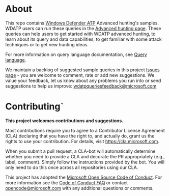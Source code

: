 # About
This repo contains [Windows Defender ATP](https://www.microsoft.com/en-us/windowsforbusiness/windows-atp) Advanced hunting's samples.
WDATP users can run these queries in the [Advanced hunting page](https://securitycenter.windows.com/hunting).
These queries can help users to get started with WDATP advanced hunting, to learn about its query and data capabilities, to get familiar with some attack techniques or to get new hunting ideas.

For more information on query language documentation, see [Query language](https://go.microsoft.com/fwlink/?linkid=866515).

We maintain a backlog of suggested sample queries in this project [Issues page](https://github.com/Microsoft/WindowsDefenderATP-Hunting-Queries/issues) - you are welcome to comment, rate or add new suggestions.
We value your feedback, let us know about any problems you run into or send suggestions to help us improve: wdatpqueriesfeedback@microsoft.com

# Contributing`

<b>This project welcomes contributions and suggestions.</b>

Most contributions require you to agree to a Contributor License Agreement (CLA) declaring that you have the right to,
and actually do, grant us the rights to use your contribution. For details, visit
https://cla.microsoft.com.

When you submit a pull request, a CLA-bot will automatically determine whether you need
to provide a CLA and decorate the PR appropriately (e.g., label, comment). Simply follow the
instructions provided by the bot. You will only need to do this once across all repositories using our CLA.

This project has adopted the [Microsoft Open Source Code of Conduct](https://opensource.microsoft.com/codeofconduct/).
For more information see the [Code of Conduct FAQ](https://opensource.microsoft.com/codeofconduct/faq/)
or contact [opencode@microsoft.com](mailto:opencode@microsoft.com) with any additional questions or comments.
